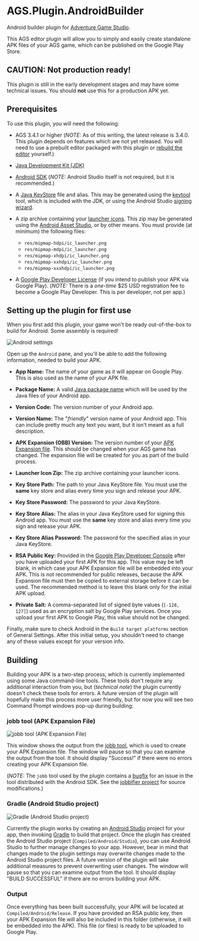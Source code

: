 # AGS.Plugin.AndroidBuilder

Android builder plugin for [Adventure Game Studio](http://www.adventuregamestudio.co.uk/).

This AGS editor plugin will allow you to simply and easily create standalone APK files of your AGS game, which can be published on the Google Play Store.

## CAUTION: Not production ready!

This plugin is still in the early development stages and may have some technical issues. You should **not** use this for a production APK yet.

## Prerequisites

To use this plugin, you will need the following:

* AGS 3.4.1 or higher (*NOTE:* As of this writing, the latest release is 3.4.0. This plugin depends on features which are not yet released. You will need to use a prebuilt editor packaged with this plugin or [rebuild the editor](https://github.com/adventuregamestudio/ags) yourself.)

* [Java Development Kit (JDK)](http://www.oracle.com/technetwork/java/javase/downloads/index.html)

* [Android SDK](https://developer.android.com/studio/index.html) (*NOTE:* Android Studio itself is not required, but it is recommended.)

* A [Java KeyStore](https://en.wikipedia.org/wiki/Keystore) file and alias. This may be generated using the [keytool](https://docs.oracle.com/javase/8/docs/technotes/tools/unix/keytool.html) tool, which is included with the JDK, or using the Android Studio [signing wizard](https://developer.android.com/studio/publish/app-signing.html).

* A zip archive containing your [launcher icons](https://developer.android.com/guide/practices/ui_guidelines/icon_design_launcher.html). This zip may be generated using the [Android Asset Studio](https://romannurik.github.io/AndroidAssetStudio/), or by other means. You must provide (at minimum) the following files:

  * `res/mipmap-hdpi/ic_launcher.png`
  * `res/mipmap-mdpi/ic_launcher.png`
  * `res/mipmap-xhdpi/ic_launcher.png`
  * `res/mipmap-xxhdpi/ic_launcher.png`
  * `res/mipmap-xxxhdpi/ic_launcher.png`

* A [Google Play Developer License](https://developer.android.com/distribute/googleplay/start.html) (if you intend to publish your APK via Google Play). (*NOTE:* There is a *one-time* $25 USD registration fee to become a Google Play Developer. This is per developer, not per app.)

## Setting up the plugin for first use

When you first add this plugin, your game won't be ready out-of-the-box to build for Android. Some assembly is required!

![Android settings](https://bitbucket.org/monkey0506/ags.plugin.androidbuilder/downloads/AndroidSettings.png "Android settings")

Open up the `Android` pane, and you'll be able to add the following information, needed to build your APK.

* **App Name:** The name of your game as it will appear on Google Play. This is also used as the name of your APK file.

* **Package Name:** A valid [Java package name](https://docs.oracle.com/javase/tutorial/java/package/namingpkgs.html) which will be used by the Java files of your Android app.

* **Version Code:** The version number of your Android app.

* **Version Name:** The "*friendly*" version name of your Android app. This can include pretty much any text you want, but it isn't meant as a full description.

* **APK Expansion (OBB) Version:** The version number of your [APK Expansion file](https://developer.android.com/google/play/expansion-files.html). This should be changed when your AGS game has changed. The expansion file will be created for you as part of the build process.

* **Launcher Icon Zip:** The zip archive containing your launcher icons.

* **Key Store Path:** The path to your Java KeyStore file. You must use the **same** key store and alias every time you sign and release your APK.

* **Key Store Password:** The password to your Java KeyStore.

* **Key Store Alias:** The alias in your Java KeyStore used for signing this Android app. You must use the **same** key store and alias every time you sign and release your APK.

* **Key Store Alias Password:** The password for the specified alias in your Java KeyStore.

* **RSA Public Key:** Provided in the [Google Play Developer Console](https://play.google.com/apps/publish/) after you have uploaded your first APK for this app. This value may be left blank, in which case your APK Expansion file will be embedded into your APK. This is not recommended for public releases, because the APK Expansion file must then be copied to external storage before it can be used. The recommended method is to leave this blank only for the initial APK upload.

* **Private Salt:** A comma-separated list of signed byte values (`[-128, 127]`) used as an encryption salt by Google Play services. Once you upload your first APK to Google Play, this value should not be changed.

Finally, make sure to check Android in the `Build target platforms` section of General Settings. After this initial setup, you shouldn't need to change any of these values except for your version info.

## Building

Building your APK is a two-step process, which is currently implemented using some Java command-line tools. These tools don't require any additional interaction from you, but (*technical note*) the plugin currently doesn't check these tools for errors. A future version of the plugin will hopefully make this process more user friendly, but for now you will see two Command Prompt windows pop-up during building:

### jobb tool (APK Expansion File)

![jobb tool (APK Expansion File)](https://bitbucket.org/monkey0506/ags.plugin.androidbuilder/downloads/AndroidJobb.png "jobb tool (APK Expansion File)")

This window shows the output from the [jobb tool](https://developer.android.com/studio/command-line/jobb.html), which is used to create your APK Expansion file. The window will pause so that you can examine the output from the tool. It should display "Success!" if there were no errors creating your APK Expansion file.

(*NOTE:* The `jobb` tool used by the plugin contains a [bugfix](https://code.google.com/p/android/issues/detail?id=220717) for an issue in the tool distributed with the Android SDK. See the [jobbifier project](https://github.com/monkey0506/jobbifier) for source modifications.)

### Gradle (Android Studio project)

![Gradle (Android Studio project)](https://bitbucket.org/monkey0506/ags.plugin.androidbuilder/downloads/AndroidGradle.png "Gradle (Android Studio project)")

Currently the plugin works by creating an [Android Studio](https://developer.android.com/studio/index.html) project for your app, then invoking [Gradle](https://gradle.org/) to build that project. Once the plugin has created the Android Studio project (`Compiled/Android/Studio`), you can use Android Studio to further manage changes to your app. However, bear in mind that changes made to the plugin settings may overwrite changes made to the Android Studio project files. A future version of the plugin will take additional measures to prevent overwriting user changes. The window will pause so that you can examine output from the tool. It should display "BUILD SUCCESSFUL" if there are no errors building your APK.

### Output

Once everything has been built successfully, your APK will be located at `Compiled/Android/Release`. If you have provided an RSA public key, then your APK Expansion file will also be included in this folder (otherwise, it will be embedded into the APK). This file (or files) is ready to be uploaded to Google Play.